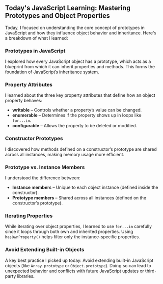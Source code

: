 ## **Today's JavaScript Learning: Mastering Prototypes and Object Properties** 

Today, I focused on understanding the core concept of prototypes in JavaScript and how they influence object behavior and inheritance. Here's a breakdown of what I learned:

### **Prototypes in JavaScript**

I explored how every JavaScript object has a prototype, which acts as a blueprint from which it can inherit properties and methods. This forms the foundation of JavaScript’s inheritance system.

### **Property Attributes**

I learned about the three key property attributes that define how an object property behaves:
* **writable** – Controls whether a property’s value can be changed.
* **enumerable** – Determines if the property shows up in loops like `for...in`.
* **configurable** – Allows the property to be deleted or modified.

### **Constructor Prototypes**

I discovered how methods defined on a constructor’s prototype are shared across all instances, making memory usage more efficient.

### **Prototype vs. Instance Members**

I understood the difference between:
* **Instance members** – Unique to each object instance (defined inside the constructor).
* **Prototype members** – Shared across all instances (defined on the constructor’s prototype).

### **Iterating Properties**

While iterating over object properties, I learned to use `for...in` carefully since it loops through both own and inherited properties. Using `hasOwnProperty()` helps filter only the instance-specific properties.

### **Avoid Extending Built-in Objects**

A key best practice I picked up today: Avoid extending built-in JavaScript objects (like `Array.prototype` or `Object.prototype`). Doing so can lead to unexpected behavior and conflicts with future JavaScript updates or third-party libraries.